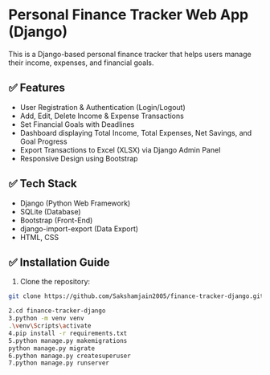 # Personal Finance Tracker Web App (Django)

This is a Django-based personal finance tracker that helps users manage their income, expenses, and financial goals.

## ✅ Features
- User Registration & Authentication (Login/Logout)
- Add, Edit, Delete Income & Expense Transactions
- Set Financial Goals with Deadlines
- Dashboard displaying Total Income, Total Expenses, Net Savings, and Goal Progress
- Export Transactions to Excel (XLSX) via Django Admin Panel
- Responsive Design using Bootstrap

## ✅ Tech Stack
- Django (Python Web Framework)
- SQLite (Database)
- Bootstrap (Front-End)
- django-import-export (Data Export)
- HTML, CSS

## ✅ Installation Guide
1. Clone the repository:
```bash
git clone https://github.com/Sakshamjain2005/finance-tracker-django.git

2.cd finance-tracker-django
3.python -m venv venv
.\venv\Scripts\activate
4.pip install -r requirements.txt
5.python manage.py makemigrations
python manage.py migrate
6.python manage.py createsuperuser
7.python manage.py runserver
